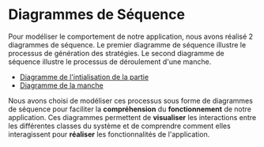 # Diagrammes de Séquence

Pour modéliser le comportement de notre application, nous avons réalisé 2 diagrammes de séquence. Le premier diagramme de séquence illustre le processus de génération des stratégies. Le second diagramme de séquence illustre le processus de déroulement d'une manche.

- [Diagramme de l'intialisation de la partie](Initialisation-de-la-partie.md)
- [Diagramme de la manche](Description-de-la-manche.md)

Nous avons choisi de modéliser ces processus sous forme de diagrammes de séquence pour faciliter la **compréhension** du **fonctionnement** de notre application. Ces diagrammes permettent de **visualiser** les interactions entre les différentes classes du système et de comprendre comment elles interagissent pour **réaliser** les fonctionnalités de l'application.